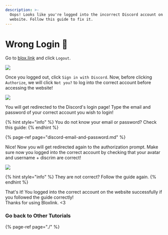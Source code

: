 ```yaml
---
description: >-
  Oops! Looks like you're logged into the incorrect Discord account on the
  website. Follow this guide to fix it.
---
```


# Wrong Login 🚫

Go to [blox.link](https://blox.link) and click `Logout`. 

![](https://dark.hates-this.place/f/Xq5D9q.png)

Once you logged out, click `Sign in with Discord`. Now, before clicking `Authorize`,  we will click `Not you?` to log into the correct account before accessing the website!

![](https://dark.hates-this.place/f/DVgmQe.png)

You will get redirected to the Discord's login page! Type the email and password of your correct account you wish to login!

{% hint style="info" %}
You do not know your email or password? Check this guide:
{% endhint %}

{% page-ref page="discord-email-and-password.md" %}

Nice! Now you will get redirected again to the authorization prompt. Make sure now you logged into the correct account by checking that your avatar and username + discrim are correct!

![](https://dark.hates-this.place/f/TkqmHo.png)

{% hint style="info" %}
They are not correct? Follow the guide again.
{% endhint %}

That's it! You logged into the correct account on the website successfully if you followed the guide correctly!  
Thanks for using Bloxlink. &lt;3

### Go back to Other Tutorials

{% page-ref page="./" %}

